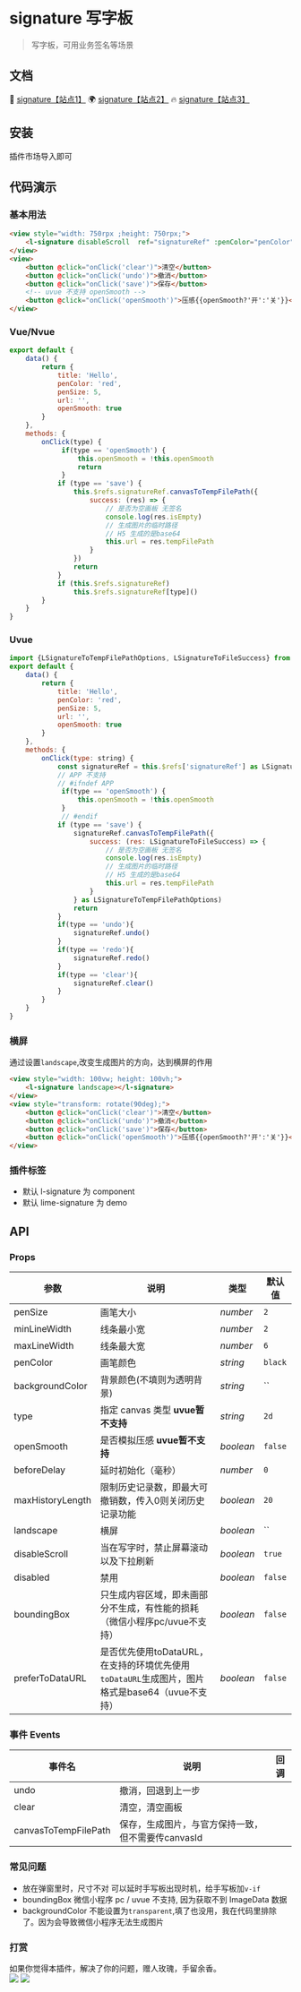 # signature 写字板
> 写字板，可用业务签名等场景  

## 文档
 🚀 [signature【站点1】](https://limex.qcoon.cn/components/signature.html)
 🌍 [signature【站点2】](https://limeui.netlify.app/components/signature.html)
 🔥 [signature【站点3】](https://limeui.familyzone.top/components/signature.html)

## 安装
插件市场导入即可


## 代码演示

### 基本用法
```html
<view style="width: 750rpx ;height: 750rpx;">
	<l-signature disableScroll  ref="signatureRef" :penColor="penColor" :penSize="penSize" :openSmooth="openSmooth" ></l-signature>
</view>
<view>
	<button @click="onClick('clear')">清空</button>
	<button @click="onClick('undo')">撤消</button>
	<button @click="onClick('save')">保存</button>
	<!-- uvue 不支持 openSmooth -->
	<button @click="onClick('openSmooth')">压感{{openSmooth?'开':'关'}}</button>
</view>
```
### Vue/Nvue
```js
export default {
	data() {
		return {
			title: 'Hello',
			penColor: 'red',
			penSize: 5,
			url: '',
			openSmooth: true
		}
	},
	methods: {
		onClick(type) {
			 if(type == 'openSmooth') {
				 this.openSmooth = !this.openSmooth
				 return
			 }
			if (type == 'save') {
				this.$refs.signatureRef.canvasToTempFilePath({
					success: (res) => {
						// 是否为空画板 无签名
						console.log(res.isEmpty)
						// 生成图片的临时路径
						// H5 生成的是base64
						this.url = res.tempFilePath
					}
				})
				return
			}
			if (this.$refs.signatureRef)
				this.$refs.signatureRef[type]()
		}
	}
}
```

### Uvue

```js
import {LSignatureToTempFilePathOptions, LSignatureToFileSuccess} from '@/uni_modules/lime-signature'
export default {
	data() {
		return {
			title: 'Hello',
			penColor: 'red',
			penSize: 5,
			url: '',
			openSmooth: true
		}
	},
	methods: {
		onClick(type: string) {
			const signatureRef = this.$refs['signatureRef'] as LSignatureComponentPublicInstance
			// APP 不支持
			// #ifndef APP 
			 if(type == 'openSmooth') {
				 this.openSmooth = !this.openSmooth
			 }
			 // #endif
			if (type == 'save') {
				signatureRef.canvasToTempFilePath({
					success: (res: LSignatureToFileSuccess) => {
						// 是否为空画板 无签名
						console.log(res.isEmpty)
						// 生成图片的临时路径
						// H5 生成的是base64
						this.url = res.tempFilePath
					}
				} as LSignatureToTempFilePathOptions)
				return
			}
			if(type == 'undo'){
				signatureRef.undo()
			}
			if(type == 'redo'){
				signatureRef.redo()
			}
			if(type == 'clear'){
				signatureRef.clear()
			}
		}
	}
}
```


### 横屏
通过设置`landscape`,改变生成图片的方向，达到横屏的作用
```html
<view style="width: 100vw; height: 100vh;">
	<l-signature landscape></l-signature>
</view>
<view style="transform: rotate(90deg);">
	<button @click="onClick('clear')">清空</button>
	<button @click="onClick('undo')">撤消</button>
	<button @click="onClick('save')">保存</button>
	<button @click="onClick('openSmooth')">压感{{openSmooth?'开':'关'}}</button>
</view>
```

### 插件标签
- 默认 l-signature 为 component
- 默认 lime-signature 为 demo


## API
### Props

| 参数             | 说明                  | 类型              | 默认值        |
| --------------   | ------------         | ----------------  | ------------ |
| penSize          | 画笔大小              | <em>number</em>   |    `2`           |
| minLineWidth     | 线条最小宽            | <em>number</em>    | `2`        |
| maxLineWidth     | 线条最大宽            | <em>number</em>    | `6`        |
| penColor         | 画笔颜色              | <em>string</em>    | `black`      |
| backgroundColor  | 背景颜色(不填则为透明背景)              | <em>string</em>    | ``      |
| type             | 指定 canvas 类型  **uvue暂不支持**  | <em>string</em> | `2d`  |
| openSmooth       | 是否模拟压感 **uvue暂不支持**          | <em>boolean</em>   | `false`       |
| beforeDelay       | 延时初始化（毫秒）          | <em>number</em>   | `0`       |
| maxHistoryLength   | 限制历史记录数，即最大可撤销数，传入0则关闭历史记录功能           | <em>boolean</em>   | `20`       |
| landscape        | 横屏           | <em>boolean</em>   | ``       |
| disableScroll     | 当在写字时，禁止屏幕滚动以及下拉刷新           | <em>boolean</em>   | `true`       |
| disabled         | 禁用           | <em>boolean</em>   | `false`       |
| boundingBox     | 只生成内容区域，即未画部分不生成，有性能的损耗（微信小程序pc/uvue不支持） | <em>boolean</em>   | `false`       |
| preferToDataURL     | 是否优先使用toDataURL，在支持的环境优先使用`toDataURL`生成图片，图片格式是base64（uvue不支持） | <em>boolean</em>   | `false`       |


### 事件 Events

| 事件名  | 说明         | 回调           |
| ------- | ------------ | -------------- |
| undo | 撤消，回退到上一步 |  |
| clear | 清空，清空画板 |  |
| canvasToTempFilePath | 保存，生成图片，与官方保持一致，但不需要传canvasId |  |

### 常见问题
- 放在弹窗里时，尺寸不对 可以延时手写板出现时机，给手写板加`v-if`
- boundingBox 微信小程序 pc / uvue 不支持, 因为获取不到 ImageData 数据
- backgroundColor 不能设置为`transparent`,填了也没用，我在代码里排除了。因为会导致微信小程序无法生成图片

### 打赏
如果你觉得本插件，解决了你的问题，赠人玫瑰，手留余香。   
![](https://testingcf.jsdelivr.net/gh/liangei/image@1.9/alipay.png)
![](https://testingcf.jsdelivr.net/gh/liangei/image@1.9/wpay.png)